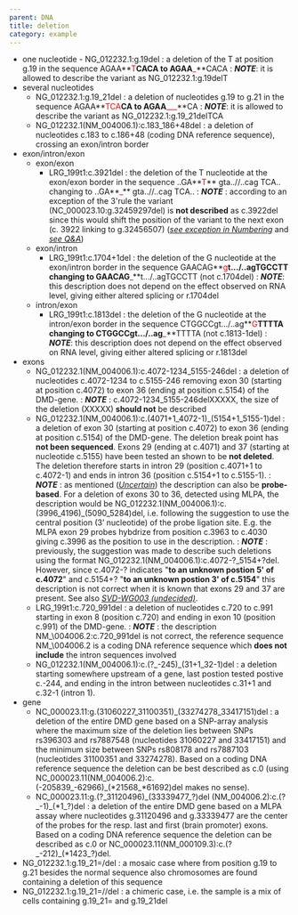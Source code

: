 ```yaml
---
parent: DNA
title: deletion
category: example
---
```


*	one nucleotide - NG\_012232.1:g.19del
:	a deletion of the T at position g.19 in the sequence AGAA**<font color="red">T</font>**CACA to AGAA**<font color="red">_</font>**CACA
:	_**NOTE**_: it is allowed to describe the variant as NG\_012232.1:g.19delT 
*	several nucleotides
	*	NG\_012232.1:g.19\_21del
	:	a deletion of nucleotides g.19 to g.21 in the sequence AGAA**<font color="red">TCA</font>**CA to AGAA**<font color="red">___</font>**CA
	:	_**NOTE**_: it is allowed to describe the variant as NG\_012232.1:g.19\_21delTCA 
	*	NG\_012232.1(NM\_004006.1):c.183\_186+48del
	:	a deletion of nucleotides c.183 to c.186+48 (coding DNA reference sequence), crossing an exon/intron border
*	exon/intron/exon
	*	exon/exon
		*	LRG_199t1:c.3921del
		:	the deletion of the T nucleotide at the exon/exon border in the sequence ..GA**<font color="red">T</font>** gta..//..cag TCA.. changing to ..GA**<font color="red">_</font>** gta..//..cag TCA..
		:	_**NOTE**_ : according to an exception of the 3'rule the variant (NC\_000023.10:g.32459297del) is **not described** as c.3922del since this would shift the position of the variant to the next exon (c. 3922 linking to g.32456507) ([_see exception in Numbering_](/bg-material/numbering/#DNAc) and [_see Q&A_](/recommendations/DNA/variant/deletion/#6del))
	*	exon/intron
		*	LRG\_199t1:c.1704+1del
		:	the deletion of the G nucleotide at the exon/intron border in the sequence GAACAG**<font color="red">g</font>**t.../..agTGCCTT changing to GAACAG**<font color="red">_</font>**t.../..agTGCCTT (not c.1704del)
		:	_**NOTE**_: this description does not depend on the effect observed on RNA level, giving either altered splicing or r.1704del
	*	intron/exon
		*	LRG\_199t1:c.1813del
		:	the deletion of the G nucleotide at the intron/exon border in the sequence CTGGCCgt.../..ag**<font color="red">G</font>**TTTTA changing to CTGGCCgt.../..ag**<font color="red">_</font>**TTTTA (not c.1813-1del)
		:	_**NOTE**_: this description does not depend on the effect observed on RNA level, giving either altered splicing or r.1813del	
*	exons 
	*	NG\_012232.1(NM\_004006.1):c.4072-1234\_5155-246del
	:	a deletion of nucleotides c.4072-1234 to c.5155-246 removing exon 30 (starting at position c.4072) to exon 36 (ending at position c.5154) of the DMD-gene.
	:	_**NOTE**_ : c.4072-1234\_5155-246delXXXXX, the size of the deletion (XXXXX) **should not** be described
	*	NG\_012232.1(NM\_004006.1):c.(4071+1\_4072-1)\_(5154+1\_5155-1)del
	:	a deletion of exon 30 (starting at position c.4072) to exon 36 (ending at position c.5154) of the DMD-gene. The deletion break point has **not been sequenced**. Exons 29 (ending at c.4071) and 37 (starting at nucleotide c.5155) have been tested an shown to be **not deleted**. The deletion therefore starts in intron 29 (position c.4071+1 to c.4072-1) and ends in intron 36 (position c.5154+1 to c.5155-1).
	:	_**NOTE**_ : as mentioned ([_Uncertain_](/recommendations/uncertain/)) the description can also be **probe-based**. For a deletion of exons 30 to 36, detected using MLPA, the description would be NG\_012232.1(NM\_004006.1):c.(3996\_4196)\_(5090\_5284)del, i.e. following the suggestion to use the central position (3’ nucleotide) of the probe ligation site. E.g. the MLPA exon 29 probes hybdrize from position c.3963 to c.4030 giving c.3996 as the position to use in the description.
	:	_**NOTE**_ : previously, the suggestion was made to describe such deletions using the format NG\_012232.1(NM\_004006.1):c.4072-?\_5154+?del. However, since c.4072-? indicates "**to an unknown postion 5' of c.4072**" and c.5154+? "**to an unknown postion 3' of c.5154**" this description is not correct when it is known that exons 29 and 37 are present. See also [_SVD-WG003 (undecided)_](/bg-material/consultation/svd-wg003).
	*	LRG\_199t1:c.720\_991del
	:	a deletion of nucleotides c.720 to c.991 starting in exon 8 (position c.720) and ending in exon 10 (position c.991) of the DMD-gene.
	:	_**NOTE**_ : the description NM_\004006.2:c.720_991del is not correct, the reference sequence NM_\004006.2 is a coding DNA reference sequence which **does not include** the intron sequences involved
	*	NG\_012232.1(NM\_004006.1):c.(?\_-245)\_(31+1\_32-1)del
	:	a deletion starting somewhere upstream of a gene, last postion tested postive c.-244, and ending in the intron between nucleotides c.31+1 and c.32-1 (intron 1).
*	gene
	*	NC\_000023.11:g.(31060227\_31100351)\_(33274278\_33417151)del
	:	a deletion of the entire DMD gene based on a SNP-array analysis where the maximum size of the deletion lies between SNPs rs396303 and rs7887548 (nucleotides 31060227 and 33417151) and the minimum size between SNPs rs808178 and rs7887103 (nucleotides 31100351 and 33274278). Based on a coding DNA reference sequence the deletion can be best described as c.0 (using NC\_000023.11(NM\_004006.2):c.(-205839\_-62966)\_(\*21568\_\*61692)del makes no sense).
	*	NC\_000023.11:g.(?\_31120496)\_(33339477\_?)del (NM\_004006.2):c.(?\_-1)\_(\*1\_?)del
	:	a deletion of the entire DMD gene based on a MLPA assay where nucleotides g.31120496 and g.33339477 are the center of the probes for the resp. last and first (brain promoter) exons. Based on a coding DNA reference sequence the deletion can be described as c.0 or NC\_000023.11(NM\_000109.3):c.(?\_-212)\_(\*1423\_?)del.
*	NG\_012232.1:g.19\_21=/del
:	a mosaic case where from position g.19 to g.21 besides the normal sequence also chromosomes are found containing a deletion of this sequence
*	NG\_012232.1:g.19\_21=//del
:	a chimeric case, i.e. the sample is a mix of cells containing g.19\_21= and g.19\_21del
